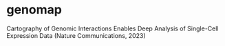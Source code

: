 # genomap
Cartography of Genomic Interactions Enables Deep Analysis of Single-Cell Expression Data (Nature Communications, 2023)
